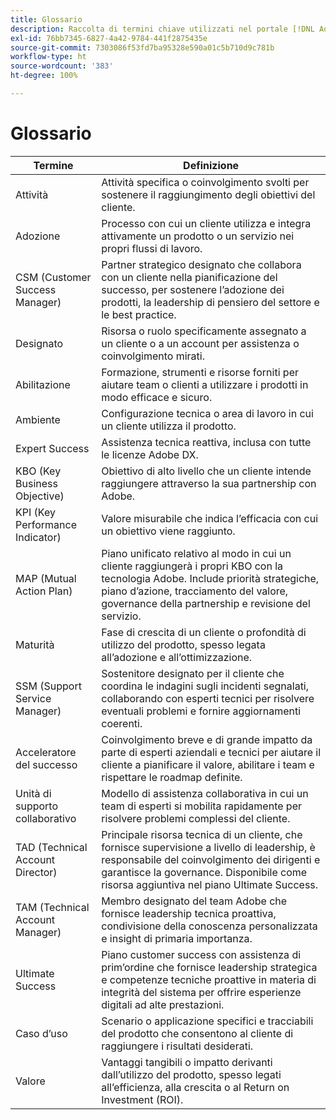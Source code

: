 ```yaml
---
title: Glossario
description: Raccolta di termini chiave utilizzati nel portale [!DNL Adobe Success] e delle relative definizioni.
exl-id: 76bb7345-6827-4a42-9784-441f2875435e
source-git-commit: 7303086f53fd7ba95328e590a01c5b710d9c781b
workflow-type: ht
source-wordcount: '383'
ht-degree: 100%

---
```


# Glossario

| Termine | Definizione |
|--------------- |------------ |
| Attività | Attività specifica o coinvolgimento svolti per sostenere il raggiungimento degli obiettivi del cliente. |
| Adozione | Processo con cui un cliente utilizza e integra attivamente un prodotto o un servizio nei propri flussi di lavoro. |
| CSM (Customer Success Manager) | Partner strategico designato che collabora con un cliente nella pianificazione del successo, per sostenere l’adozione dei prodotti, la leadership di pensiero del settore e le best practice. |
| Designato | Risorsa o ruolo specificamente assegnato a un cliente o a un account per assistenza o coinvolgimento mirati. |
| Abilitazione | Formazione, strumenti e risorse forniti per aiutare team o clienti a utilizzare i prodotti in modo efficace e sicuro. |
| Ambiente | Configurazione tecnica o area di lavoro in cui un cliente utilizza il prodotto. |
| Expert Success | Assistenza tecnica reattiva, inclusa con tutte le licenze Adobe DX. |
| KBO (Key Business Objective) | Obiettivo di alto livello che un cliente intende raggiungere attraverso la sua partnership con Adobe. |
| KPI (Key Performance Indicator) | Valore misurabile che indica l’efficacia con cui un obiettivo viene raggiunto. |
| MAP (Mutual Action Plan) | Piano unificato relativo al modo in cui un cliente raggiungerà i propri KBO con la tecnologia Adobe. Include priorità strategiche, piano d’azione, tracciamento del valore, governance della partnership e revisione del servizio. |
| Maturità | Fase di crescita di un cliente o profondità di utilizzo del prodotto, spesso legata all’adozione e all’ottimizzazione. |
| SSM (Support Service Manager) | Sostenitore designato per il cliente che coordina le indagini sugli incidenti segnalati, collaborando con esperti tecnici per risolvere eventuali problemi e fornire aggiornamenti coerenti. |
| Acceleratore del successo | Coinvolgimento breve e di grande impatto da parte di esperti aziendali e tecnici per aiutare il cliente a pianificare il valore, abilitare i team e rispettare le roadmap definite. |
| Unità di supporto collaborativo | Modello di assistenza collaborativa in cui un team di esperti si mobilita rapidamente per risolvere problemi complessi del cliente. |
| TAD (Technical Account Director) | Principale risorsa tecnica di un cliente, che fornisce supervisione a livello di leadership, è responsabile del coinvolgimento dei dirigenti e garantisce la governance. Disponibile come risorsa aggiuntiva nel piano Ultimate Success. |
| TAM (Technical Account Manager) | Membro designato del team Adobe che fornisce leadership tecnica proattiva, condivisione della conoscenza personalizzata e insight di primaria importanza. |
| Ultimate Success | Piano customer success con assistenza di prim’ordine che fornisce leadership strategica e competenze tecniche proattive in materia di integrità del sistema per offrire esperienze digitali ad alte prestazioni. |
| Caso d’uso | Scenario o applicazione specifici e tracciabili del prodotto che consentono al cliente di raggiungere i risultati desiderati. |
| Valore | Vantaggi tangibili o impatto derivanti dall’utilizzo del prodotto, spesso legati all’efficienza, alla crescita o al Return on Investment (ROI). |
